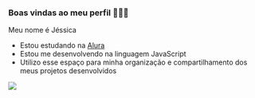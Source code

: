 ### Boas vindas ao meu perfil 🦅🖤🤍

Meu nome é Jéssica

- Estou estudando na [Alura](https://www.alura.com.br)
- Estou me desenvolvendo na linguagem JavaScript
- Utilizo esse espaço para minha organização e compartilhamento dos meus projetos desenvolvidos






![](https://abcdoabc.com.br/wp-content/uploads/mundial-corinthians_b6088102.jpg)

 
